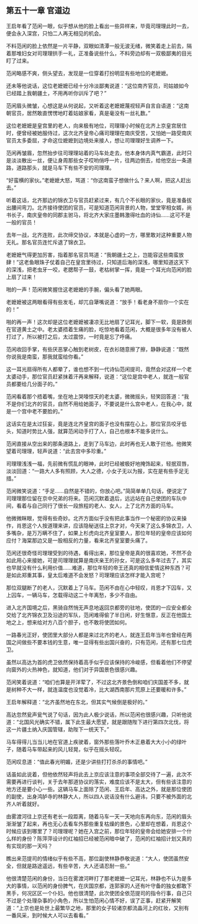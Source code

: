 ## 第五十一章 **官道边**

王启年看了范闲一眼，似乎想从他的脸上看出一些异样来，毕竟司理理此时一去，便会永入深宫，只怕二人再无相见的机会。

不料范闲的脸上依然是一片平静，双眼如清潭一般无波无绪，微笑着走上前去，隔着那堆妇女对司理理拱手一礼，正准备说些什么，不料旁边却有一双极鄙夷的目光盯了过来。

范闲略感不爽，侧头望去，发现是一位穿着打扮明显有些地位的老嬷嬷。

还未等他说话，这位老嬷嬷已经十分冷淡鄙夷说道：“这位南齐官员，司姑娘如今已经踏上我朝疆土，不用再听你训斥了吧？”

范闲眉头微皱，心想这是从何说起，又听着这老嬷嬷蔑视轻声自言自语道：“这南朝官员，居然敢直愣愣地盯着姑娘家看，真是毫没有一丝礼数。”

这位老嬷嬷是皇宫里的老人，向来极有地位，司理理小时候在北齐上京皇宫居住时，便曾经被她服侍过，这次北齐皇帝心痛司理理在南庆受苦，又怕她一路受南庆官员太多委屈，才命这位嬷嬷到边境处来接人，想让司理理好生调养一下。

范闲再皱眉，忽然抬步往司理理站着的马车处走去，他本身体内真气霸道，此时只是淡淡散出一丝，便让身周那些女子哎哟俏呼一片，往两边倒去，给他空出一条道路，道路那头，就是马车下有些不安的司理理。

“好蛮横的家伙。”老嬷嬷大怒，骂道：“你这南蛮子想做什么？来人啊，把这人赶出去。”

听着这话，北齐那边的锦衣卫与官员赶紧过来，有几个不长眼的家伙，竟是准备拔出腰间弯刀。北齐接待使团的官员，可是知道范闲背景的人物，堂堂宰相女婿，尚书长子，南庆皇帝的同郡主驸马，将北齐大家庄墨韩激得吐血的诗仙……这可不是一般的官员！

去年一战，北齐连败，此次缔交协议，本就是心虚的一方，哪里敢对这种重要人物无礼。那名官员连忙斥退了锦衣卫。

老嬷嬷气得更加厉害，指着那名官员骂道：“我朝疆土之上，岂能容这些南蛮放肆！”这老鱼眼珠子仗着自己在皇宫里待过，只知道后海的深浅，哪里知道这天下的深浅，把老虫牙一咬，老腮帮子一鼓，老枯树掌一挥，竟是一个耳光向范闲的脸上扇了过来！

啪的一声！范闲微笑握住这老嬷嬷的手腕，偏头看了她两眼。

老嬷嬷被这两眼看得有些发毛，却兀自犟嘴说道：“放手！看老身不扇你一个实在的！”

啪的再一声！这次却是这位老嬷嬷被凄凉无比地扇了记耳光，脚下一软，竟是跌倒在官道黄土之中。老太婆捂着生痛的脸，吃惊地看着范闲，大概是很多年没有被人打过了，所以被打之后，太过震惊，一时竟是忘了呼痛。

范闲收回手掌，有些厌恶掌心触到老树皮，在衣衫随意擦了擦，静静说道：“既然你说我是南蛮，那我就蛮给你看。”

这一耳光扇得所有人都晕了，谁也想不到一代诗仙范闲提司，竟然会对这样一个老太婆动手，那位官员赶紧抹着汗再来解释，说道：“这位是宫中老人，就连一般官员都要给几分面子的。”

范闲看着那个捂着嘴，坐在地上哭嚎惊天的老太婆，微微摇头，轻笑回答道：“我不是你们北齐的官员，自然不用给她面子，不要说是什么宫中老人，在我心中，就是一个宫中老不要脸的。”

这话实在是太过狂妄，竟是连北齐皇宫的面子也没有摆在心上。那位官员咬牙低头，知道时势比人强，就算范闲动手打了人，自己也根本不能多说什么。

范闲直接从空出来的那条道路上，走到了马车边，此时再也无人敢于拦他。他微笑望着司理理，轻声说道：“此去宫中多珍重。”

司理理浅浅一福，先前微有慌乱的眼神，此时已经被极好地掩饰起来，轻抿双唇，淡淡回道：“一路大人多有照顾，大人之德，小女子无以为报，实在是有些手足无措。”

范闲微笑说道：“手足……自然是不错的，你放心吧。”简简单单几句话，便说定了司理理那位留在京中兄弟的将来。范闲沉默着退后，远远站在自己使团的车队中间，看着与自己同行了很长一段旅程的老人、女人，上了北齐方面的马车。

他微微眯眼，觉得有些奇妙。北齐方面似乎没有把此事当作一个秘密的协议来操作，肖恩这个人按道理来讲，应该隐秘送往上京才对，今天来了这么多锦衣卫，人多嘴杂，是万万瞒不住了，如果上杉虎向北齐皇室要人，那位年轻的皇帝应该如何应付？海棠那边又是一股相反的力量，看来北齐皇室要头痛了。

范闲还很奇怪司理理受到的待遇，看得出来，那位皇帝是真的很喜欢她，不然不会如此用心来接她，可是司理理就算是南庆亲王的孙女，可是这么多年过去了，其实也早就没有什么利用价值……难道，那位年轻的帝王还真的相信爱情这种东西？可是如此郑重其事，皇太后难道不会发怒？司理理应该怎样才能入宫呢？

那位双腿断了的老人，沉默着上了马车。范闲不由在心中轻叹，肖恩才下囚车，又上囚车，一辆马车，怎载得动这二十年离愁，多少不自由。

进入北齐国境之后，黑骑自然悄无声息地返回京都旁的驻地，使团的一应安全都全交给了北齐锦衣卫及沿途的军队，范闲难得偷了半日闲，好生惬意，反正在他国土地之上，想来给对方八百个胆子，也不敢将使团如何。

一路春光正好，使团里大部分人都是来过北齐的老人，就连王启年当年也曾经在两国之间做些不要本钱的生意，唯一显得有些出国兴奋的，只有范闲，还有那七位虎卫。

虽然以高达为首的虎卫依然保持着高手似乎应该保持的冷峻感，但看着他们不停望向窗外的火热神色，就知道，他们对于异国景色很感兴趣。

范闲笑着说道：“咱们也算是开洋荤了，不过这北齐景色倒和咱们庆国差不多，就是树种不大一样，就连温度也没觉着冷，比大湖西南那片荒原上还要暖和许多。”

王启年解释道：“北齐虽然地在东北，但其实气候倒是极好的。”

高达忽然瓮声瓮气说了句话，因为此人极少说话，所以范闲也很感兴趣，只听他说道：“北国风光确实不错，属下此生最大愿望，就是跟随陛下进行第四次北伐，将这一片疆土纳入庆国管辖，助陛下一统天下。”

马车得得儿当当儿地在官道上疾驶着，窗外那些落叶乔木正悬着大大小小的绿叶子，随着马车带起来的风儿轻晃，似乎在摇头轻叹。

范闲叹息道：“值此春光明媚，还是少讲些打打杀杀的事情吧。”

话虽如此说着，但他依然轻声将此去上京应该注意的事项全部交待了一遍，此次不需要再进行谈判，关于去年那道协议的落实，难度应该不是太大，但有些该注意的地方还是要小心一些。这辆马车上面除了范闲、王启年、高达之外，就是那位使团的副使，出身鸿胪寺的林静大人，所以四人说话没有什么避讳，只要不被外面的北齐人听着就好。

由雾渡河往上京还有老长一段距离，随着马车一天一天地向东再向东，范闲的眉头渐渐皱了起来，再也无心去看车外那些重复枯燥的景色，心里却在想着，肖恩这个时候应该到哪里了？司理理呢？她在入宫之前，那位年轻的皇帝会给她安排一个什么样的身份？陈萍萍设计的红袖招已经被范闲暗中破了，范闲的红袖招计划又真的有实现的那一天吗？

瞧出来范提司的情绪似乎有些不高，那位副使林静恭敬说道：“大人，使团虽然安全，但就是路途遥远，有些辛苦，大人还请忍耐一些。”

他很清楚范闲的身份，当日在雾渡河畔打了那老嬷嬷一记耳光，林静也不认为是多大的事情，以范闲的身份脾气，在庆国京都，连郭家的人还有叶守备的独女都敢下黑手，何况区区一个仆妇。他也很清楚，此次使团全依范提司的指令行事，自己只不过是个处理杂事的小角色，所以生怕范闲心情不好，误了正事，赶紧开解笑道：“上京也是处世上最繁华之地，那里的女子较诸京都流晶河上的红妆，又别有一番风采，到时候大人可以去看看。”

